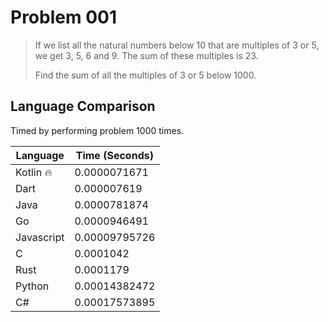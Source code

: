 # Problem 001

> If we list all the natural numbers below 10 that are multiples of 3 or 5, we get 3, 5, 6 and 9. The sum of these multiples is 23.
>
> Find the sum of all the multiples of 3 or 5 below 1000.

## Language Comparison

Timed by performing problem 1000 times.

| Language   | Time (Seconds)        |
| ---------- | --------------------- |
| Kotlin 🔥  | 0.0000071671          |
| Dart       | 0.000007619           |
| Java       | 0.0000781874          |
| Go         | 0.0000946491          |
| Javascript | 0.00009795726         |
| C          | 0.0001042             |
| Rust       | 0.0001179             |
| Python     | 0.00014382472         |
| C#         | 0.00017573895         |
